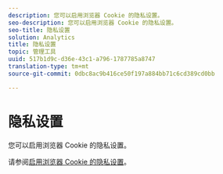 ```yaml
---
description: 您可以启用浏览器 Cookie 的隐私设置。
seo-description: 您可以启用浏览器 Cookie 的隐私设置。
seo-title: 隐私设置
solution: Analytics
title: 隐私设置
topic: 管理工具
uuid: 517b1d9c-d36e-43c1-a796-1787785a8747
translation-type: tm+mt
source-git-commit: 0dbc8ac9b416ce50f197a884bb71c6cd389cd0bb

---
```



# 隐私设置

您可以启用浏览器 Cookie 的隐私设置。

请参阅[启用浏览器 Cookie 的隐私设置](https://marketing.adobe.com/resources/help/en_US/whitepapers/cookies/browser_cookie_settings.html)。
